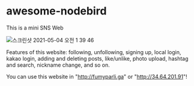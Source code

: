 # awesome-nodebird

This is a mini SNS Web

![스크린샷 2021-05-04 오전 1 39 46](https://user-images.githubusercontent.com/60137834/116905313-c4efc400-ac79-11eb-9945-164b29ec3dc9.png)

Features of this website: following, unfollowing, signing up, local login, kakao login, adding and deleting posts, like/unlike, photo upload, hashtag and search, nickname change, and so on.

You can use this website in "http://fumyparli.ga" or "http://34.64.201.91"!
